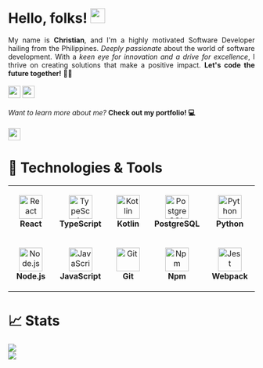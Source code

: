 
# Hello, folks! <img src="https://raw.githubusercontent.com/MartinHeinz/MartinHeinz/master/wave.gif" width="30px" height="30px">

  <div align="justify">
    My name is <strong>Christian</strong>, and I'm a highly motivated Software Developer hailing from the Philippines. <em>Deeply passionate</em> about the world of software development. 
    With a <em>keen eye for innovation and a drive for excellence</em>, I thrive on creating solutions that make a positive impact. 
    <strong>Let's code the future together!</strong> 👨‍💻
  </div>
  <br>
  <div>
    <a href="https://www.linkedin.com/in/rcrrazul"><img src="https://img.shields.io/badge/linkedin-%230077B5.svg?&style=for-the-badge&logo=linkedin&logoColor=white" height=25></a>
    <a href="mailto:razulchristian@gmail.com"><img src="https://img.shields.io/badge/Gmail-D14836?style=for-the-badge&logo=gmail&logoColor=white" height=25></a>
  </div>
  <br>
  <div>
    <em>Want to learn more about me?</em> <strong>Check out my portfolio! 💻</strong>
  </div>
  <br>
  <div>
    <a href="https://www.christianrazul.xyz"><img src="https://img.shields.io/website-up-down-green-red/http/shields.io.svg" height=25></a>
  </div>

# 🔧 Technologies & Tools

<table>
  <tr>
    <td align="center" height="108" width="108">
      <img
        src="https://cdn.jsdelivr.net/gh/devicons/devicon/icons/react/react-original.svg"
        width="48"
        height="48"
        alt="React"
      />
      <br /><strong>React</strong>
    </td>
    <td align="center" height="108" width="108">
      <img
        src="https://cdn.jsdelivr.net/gh/devicons/devicon/icons/typescript/typescript-original.svg"
        width="48"
        height="48"
        alt="TypeScript"
      />
      <br /><strong>TypeScript</strong>
    </td>
    <td align="center" height="108" width="108">
      <img
        src="https://cdn.jsdelivr.net/gh/devicons/devicon/icons/kotlin/kotlin-original.svg"
        width="48"
        height="48"
        alt="Kotlin"
      />
      <br /><strong>Kotlin</strong>
    </td>
    <td align="center" height="108" width="108">
      <img
        src="https://cdn.jsdelivr.net/gh/devicons/devicon/icons/postgresql/postgresql-original.svg"
        width="48"
        height="48"
        alt="PostgreSQL"
      />
      <br /><strong>PostgreSQL</strong>
  </td>
    <td align="center" height="108" width="108">
      <img
        src="https://cdn.jsdelivr.net/gh/devicons/devicon/icons/python/python-original.svg"
        width="48"
        height="48"
        alt="Python"
      />
      <br /><strong>Python</strong>
    </td>
    </td>   
  </tr>
  <tr>
    <td align="center" height="108" width="108">
      <img
        src="https://cdn.jsdelivr.net/gh/devicons/devicon/icons/nodejs/nodejs-original.svg"
        width="48"
        height="48"
        alt="Node.js"
      />
      <br /><strong>Node.js</strong>
    </td>
    <td align="center" height="108" width="108">
      <img
        src="https://cdn.jsdelivr.net/gh/devicons/devicon/icons/javascript/javascript-plain.svg"
        width="48"
        height="48"
        alt="JavaScript"
      />
      <br /><strong>JavaScript</strong>
    </td>
    <td align="center" height="108" width="108">
      <img
        src="https://cdn.jsdelivr.net/gh/devicons/devicon/icons/git/git-original.svg"
        width="48"
        height="48"
        alt="Git"
      />
      <br /><strong>Git</strong>
    </td>
    <td align="center" height="108" width="108">
      <img
        src="https://cdn.jsdelivr.net/gh/devicons/devicon/icons/npm/npm-original-wordmark.svg"
        width="48"
        height="48"
        alt="Npm"
      />
      <br /><strong>Npm</strong>
    </td>
    <td align="center" height="108" width="108">
      <img
        src="https://cdn.jsdelivr.net/gh/devicons/devicon/icons/webpack/webpack-original.svg"
        width="48"
        height="48"
        alt="Jest"
      />
      <br /><strong>Webpack</strong>
    </td>
  </tr>
</table>
  
  # 📈 Stats
   <img
   src="https://github-readme-stats.vercel.app/api?username=christianrazul&show_icons=true&theme=radical"
  /></br>
  <img 
   src="https://github-readme-stats.vercel.app/api/top-langs/?username=christianrazul&theme=radical&layout=compact"
  />

  
